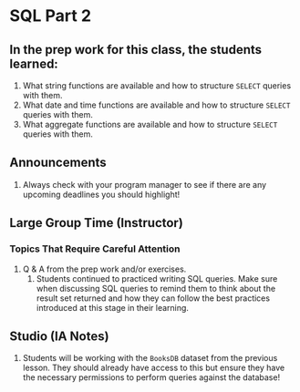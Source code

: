 # SQL Part 2

## In the prep work for this class, the students learned:

1. What string functions are available and how to structure `SELECT` queries with them.
1. What date and time functions are available and how to structure `SELECT` queries with them.
1. What aggregate functions are available and how to structure `SELECT` queries with them.

## Announcements
1. Always check with your program manager to see if there are any upcoming deadlines you should highlight!

## Large Group Time (Instructor)

### Topics That Require Careful Attention
1. Q & A from the prep work and/or exercises.
   1. Students continued to practiced writing SQL queries. Make sure when discussing SQL queries to remind them to think about the result set returned and how they can follow the best practices introduced at this stage in their learning.

## Studio (IA Notes)

1. Students will be working with the `BooksDB` dataset from the previous lesson. They should already have access to this but ensure they have the necessary permissions to perform queries against the database!